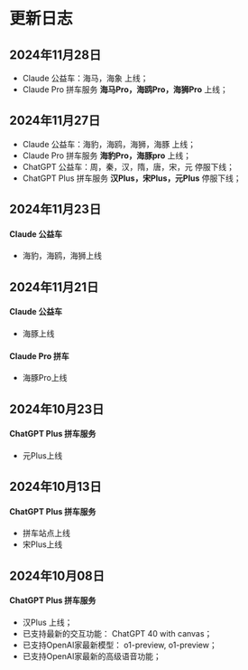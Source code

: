 # 更新日志

## 2024年11月28日
- Claude 公益车：海马，海象 上线；
- Claude Pro 拼车服务 **海马Pro，海鸥Pro，海狮Pro** 上线；

## 2024年11月27日

- Claude 公益车：海豹，海鸥，海狮，海豚 上线；
- Claude Pro 拼车服务 **海豹Pro，海豚pro** 上线；
- ChatGPT 公益车：周，秦，汉，隋，唐，宋，元 停服下线；
- ChatGPT Plus 拼车服务 **汉Plus，宋Plus，元Plus** 停服下线；

## 2024年11月23日

#### Claude 公益车

- 海豹，海鸥，海狮上线

## 2024年11月21日

#### Claude 公益车

- 海豚上线

#### Claude Pro 拼车

- 海豚Pro上线

## 2024年10月23日

#### ChatGPT Plus 拼车服务

- 元Plus上线

## 2024年10月13日

#### ChatGPT Plus 拼车服务

- 拼车站点上线
- 宋Plus上线

## 2024年10月08日

#### ChatGPT Plus 拼车服务

- 汉Plus 上线；
- 已支持最新的交互功能： ChatGPT 40 with canvas；
- 已支持OpenAI家最新模型： o1-preview, o1-preview；
- 已支持OpenAI家最新的高级语音功能；